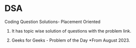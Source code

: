 # DSA
Coding Question Solutions-  Placement Oriented 
1. It has topic wise solution of questions with the problem link.

2. Geeks for Geeks - Problem of the Day 
*From August 2023. 



